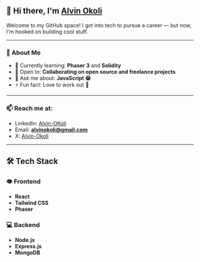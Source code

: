 ## 👋 Hi there, I'm [Alvin Okoli](https://github.com/Alvin-Okoli)


Welcome to my GitHub space! I got into tech to pursue a career — but now, I'm hooked on building cool stuff.

---

### 🧠 About Me

- 🔭 Currently learning: **Phaser 3** and **Solidity**
- 👯 Open to: **Collaborating on open source and freelance projects**
- 💬 Ask me about: **JavaScript 😁**
- ⚡ Fun fact: Love to work out 💪

---

### 📫 Reach me at: 

<!-- Portfolio: [your-portfolio.com](https://your-portfolio.com)-->
- LinkedIn: [Alvin-OKoli](www.linkedin.com/in/alvin-okoli-b66a7033a)
- Email: **alvinokoli@gmail.com**
- X: [Alvin-Okoli](https://x.com/AlvinOkoli)

---

## 🛠️ Tech Stack

### 👁️ Frontend
- **React**
- **Tailwind CSS**
- **Phaser**

### 💻 Backend
- **Node.js**
- **Express.js**
- **MongoDB**

